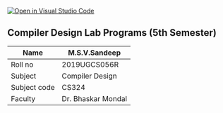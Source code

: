 [![Open in Visual Studio Code](https://classroom.github.com/assets/open-in-vscode-f059dc9a6f8d3a56e377f745f24479a46679e63a5d9fe6f495e02850cd0d8118.svg)](https://classroom.github.com/online_ide?assignment_repo_id=5566529&assignment_repo_type=AssignmentRepo)


## Compiler Design Lab Programs (5th Semester)


 | Name    | M.S.V.Sandeep   |
 | ------- | --------------  |
 | Roll no  | 2019UGCS056R    |
 | Subject | Compiler Design |
 | Subject code|  CS324   |
 | Faculty| Dr. Bhaskar Mondal|

 
